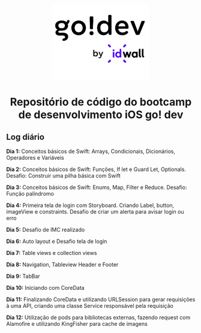 <figure align="center">
  <img height="200px" src="images/logo_go_dev.png" alt="Go Dev Logo" />
</figure>

<h1 align="center">
Repositório de código do bootcamp de desenvolvimento iOS go! dev
</h1>

## Log diário

**Dia 1:** Conceitos básicos de Swift: Arrays, Condicionais, Dicionários, Operadores e Variáveis

**Dia 2:** Conceitos básicos de Swift: Funções, If let e Guard Let, Optionals. Desafio: Construir uma pilha básica com Swift

**Dia 3:** Conceitos básicos de Swift: Enums, Map, Filter e Reduce. Desafio: Função palíndromo

**Dia 4:** Primeira tela de login com Storyboard. Criando Label, button, imageView e constraints. Desafio de criar um alerta para avisar login ou erro

**Dia 5:** Desafio de IMC realizado

**Dia 6:** Auto layout e Desafio tela de login

**Dia 7:** Table views e collection views

**Dia 8:** Navigation, Tableview Header e Footer

**Dia 9:** TabBar

**Dia 10:** Iniciando com CoreData

**Dia 11:** Finalizando CoreData e utilizando URLSession para gerar requisições à uma API, criando uma classe Service responsável pela requisição

**Dia 12:** Utilização de pods para bibliotecas externas, fazendo request com Alamofire e utilizando KingFisher para cache de imagens